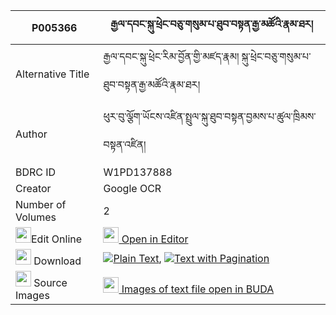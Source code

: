 |P005366|རྒྱལ་དབང་སྐུ་ཕྲེང་བཅུ་གསུམ་པ་ཐུབ་བསྟན་རྒྱ་མཚོའི་རྣམ་ཐར། 
| --- | --- 
|Alternative Title |རྒྱལ་དབང་སྐུ་ཕྲེང་རིམ་བྱོན་གྱི་མཛད་རྣམ། སྐུ་ཕྲེང་བཅུ་གསུམ་པ་ཐུབ་བསྟན་རྒྱ་མཚོའི་རྣམ་ཐར།
|Author| ཕུར་བུ་ལྕོག་ཡོངས་འཛིན་སྤྲུལ་སྐུ་ཐུབ་བསྟན་བྱམས་པ་ཚུལ་ཁྲིམས་བསྟན་འཛིན།
|BDRC ID | W1PD137888
|Creator | Google OCR
|Number of Volumes| 2
|<img width="25" src="https://img.icons8.com/color/25/000000/edit-property.png">Edit Online| [<img width="25" src="https://avatars.githubusercontent.com/u/45091458?s=200&v=4"> Open in Editor](http://editor.openpecha.org/P005366)
|<img width="25" src="https://img.icons8.com/fluent/48/000000/download-2.png"/>  Download | [![](https://img.icons8.com/color/20/000000/txt.png)Plain Text](https://github.com/Openpecha/P005366/releases/download/v1/gyalwang_kutreng_chusumpa_tubt_plain_P005366.zip), [![](https://img.icons8.com/color/20/000000/txt.png)Text with Pagination](https://github.com/Openpecha/P005366/releases/download/v1/gyalwang_kutreng_chusumpa_tubt_pages_P005366.zip)
|<img width="25" src="https://img.icons8.com/plasticine/100/000000/pictures-folder.png"/>  Source Images | [<img width="25" src="https://library.bdrc.io/icons/BUDA-small.svg"> Images of text file open in BUDA](https://library.bdrc.io/show/bdr:W1PD137888)
